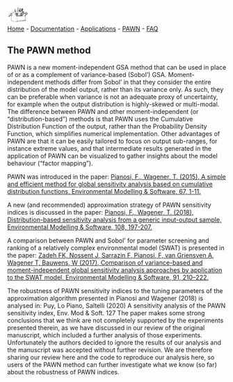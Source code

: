 [<img src="drawing2.png" alt="SAFE logo" style="width:10%;" >](./index.md/) <br>
[Home](./index.md/) - [Documentation](./Documentation.md/) - [Applications](./Applications.md/) - [PAWN](./Pawn.md/) - [FAQ](./Faqs.md/)

## The PAWN method

PAWN is a new moment-independent GSA method that can be used in place of or as a complement of 
variance-based (Sobol’) GSA. Moment-independent methods differ from Sobol’ in that they consider 
the entire distribution of the model output, rather than its variance only. As such, they can be 
preferable when variance is not an adequate proxy of uncertainty, for example when the output 
distribution is highly-skewed or multi-modal. The difference between PAWN and other moment-independent 
(or “distribution-based”) methods is that PAWN uses the Cumulative Distribution Function of the output, 
rather than the Probability Density Function, which simplifies numerical implementation. 
Other advantages of PAWN are that it can be easily tailored to focus on output sub-ranges, 
for instance extreme values, and that intermediate results generated in the application of PAWN 
can be visualized to gather insights about the model behaviour (“factor mapping”).

PAWN was introduced in the paper:
[Pianosi, F., Wagener, T. (2015), A simple and efficient method for global sensitivity analysis based on 
cumulative distribution functions, Environmental Modelling & Software, 67, 1-11.](http://www.sciencedirect.com/science/article/pii/S1364815215000237)

A new (and recommended) approximation strategy of PAWN sensitivity indices is discussed in the paper:
[Pianosi, F., Wagener, T. (2018), Distribution-based sensitivity analysis from a generic input-output sample, 
Environmental Modelling & Software, 108, 197-207.](https://www.sciencedirect.com/science/article/pii/S1364815218303220)

<!--The Matlab code to implement the new strategy (including workflow scripts to reproduce the paper results) is available here.-->

A comparison between PAWN and Sobol’ for parameter screening and ranking of a relatively 
complex environmental model (SWAT) is presented in the paper:
[Zadeh FK, Nossent J, Sarrazin F, Pianosi, F, van Griensven A, Wagener T, Bauwens, W (2017), 
Comparison of variance-based and moment-independent global sensitivity analysis approaches 
by application to the SWAT model, Environmental Modelling & Software, 91, 
210–222.](http://www.sciencedirect.com/science/article/pii/S1364815217301159)

The robustness of PAWN sensitivity indices to the tuning parameters of the approximation algorithm 
presented in Pianosi and Wagener (2018) is analysed in:
Puy, Lo Piano, Saltelli (2020) A sensitivity analysis of the PAWN sensitivity index, Env. Mod & Soft. 127
The paper makes some strong conclusions that we think are not completely supported by the experiments presented 
therein, as we have discussed in our review of the original manuscript, which included a further analysis of those experiments. 
Unfortunately the authors decided to ignore the results of our analysis and the manuscript was accepted 
without further revision. We are therefore sharing our review here and the code to reproduce our analysis here, 
so users of the PAWN method can further investigate what we know (so far) about the robustness of PAWN indices.


